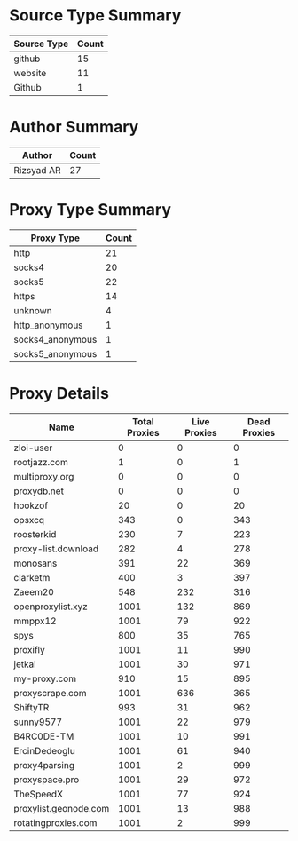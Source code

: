 # Source Type Summary

| Source Type | Count |
|-------------|-------|
| github | 15 |
| website | 11 |
| Github | 1 |


# Author Summary

| Author | Count |
|--------|-------|
| Rizsyad AR | 27 |


# Proxy Type Summary

| Proxy Type | Count |
|------------|-------|
| http | 21 |
| socks4 | 20 |
| socks5 | 22 |
| https | 14 |
| unknown | 4 |
| http_anonymous | 1 |
| socks4_anonymous | 1 |
| socks5_anonymous | 1 |


# Proxy Details

| Name | Total Proxies | Live Proxies | Dead Proxies |
|------|---------------|--------------|---------------|
| zloi-user | 0 | 0 | 0 |
| rootjazz.com | 1 | 0 | 1 |
| multiproxy.org | 0 | 0 | 0 |
| proxydb.net | 0 | 0 | 0 |
| hookzof | 20 | 0 | 20 |
| opsxcq | 343 | 0 | 343 |
| roosterkid | 230 | 7 | 223 |
| proxy-list.download | 282 | 4 | 278 |
| monosans | 391 | 22 | 369 |
| clarketm | 400 | 3 | 397 |
| Zaeem20 | 548 | 232 | 316 |
| openproxylist.xyz | 1001 | 132 | 869 |
| mmppx12 | 1001 | 79 | 922 |
| spys | 800 | 35 | 765 |
| proxifly | 1001 | 11 | 990 |
| jetkai | 1001 | 30 | 971 |
| my-proxy.com | 910 | 15 | 895 |
| proxyscrape.com | 1001 | 636 | 365 |
| ShiftyTR | 993 | 31 | 962 |
| sunny9577 | 1001 | 22 | 979 |
| B4RC0DE-TM | 1001 | 10 | 991 |
| ErcinDedeoglu | 1001 | 61 | 940 |
| proxy4parsing | 1001 | 2 | 999 |
| proxyspace.pro | 1001 | 29 | 972 |
| TheSpeedX | 1001 | 77 | 924 |
| proxylist.geonode.com | 1001 | 13 | 988 |
| rotatingproxies.com | 1001 | 2 | 999 |
